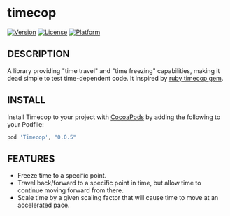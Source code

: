 # timecop
[![Version](https://img.shields.io/cocoapods/v/Timecop.svg?style=flat)](https://github.com/kazu0620/ios-timecop)
[![License](https://img.shields.io/cocoapods/l/Timecop.svg?style=flat)](https://github.com/kazu0620/ios-timecop)
[![Platform](https://img.shields.io/cocoapods/p/Timecop.svg?style=flat)](https://github.com/kazu0620/ios-timecop)
## DESCRIPTION

A library providing "time travel" and "time freezing" capabilities, making it dead simple to test time-dependent code.  It inspired by [ruby timecop gem](https://github.com/travisjeffery/timecop).

## INSTALL

Install Timecop to your project with [CocoaPods](http://cocoapods.org) by adding the following to your Podfile:

``` ruby
pod 'Timecop', "0.0.5"
```
## FEATURES
- Freeze time to a specific point.
- Travel back/forward to a specific point in time, but allow time to continue moving forward from there.
- Scale time by a given scaling factor that will cause time to move at an accelerated pace.
